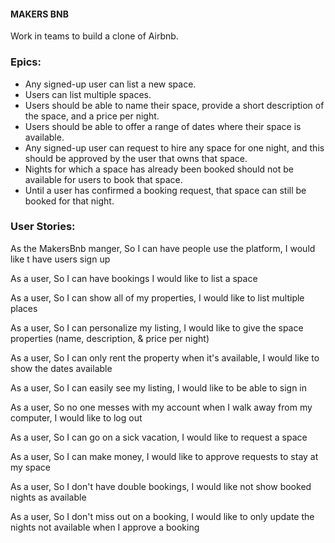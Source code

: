 #### MAKERS BNB
Work in teams to build a clone of Airbnb.


### Epics:

- Any signed-up user can list a new space.
- Users can list multiple spaces.
- Users should be able to name their space, provide a short description of the space, and a price per night.
- Users should be able to offer a range of dates where their space is available.
- Any signed-up user can request to hire any space for one night, and this should be approved by the user that owns that space.
- Nights for which a space has already been booked should not be available for users to book that space.
- Until a user has confirmed a booking request, that space can still be booked for that night.


### User Stories:

As the MakersBnb manger,
So I can have people use the platform,
I would like t have users sign up

As a user,
So I can have bookings
I would like to list a space

As a user,
So I can show all of my properties,
I would like to list multiple places

As a user,
So I can personalize my listing,
I would like to give the space properties (name, description, & price per night)

As a user,
So I can only rent the property when it's available,
I would like to show the dates available

As a user,
So I can easily see my listing,
I would like to be able to sign in

As a user,
So no one messes with my account when I walk away from my computer,
I would like to log out

As a user,
So I can go on a sick vacation,
I would like to request a space

As a user,
So I can make money,
I would like to approve requests to stay at my space

As a user,
So I don't have double bookings,
I would like not show booked nights as available

As a user,
So I don't miss out on a booking,
I would like to only update the nights not available when I approve a booking